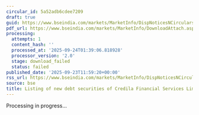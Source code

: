 ```yaml
---
circular_id: 5a52adb6cdee7209
draft: true
guid: https://www.bseindia.com/markets/MarketInfo/DispNoticesNCirculars.aspx?Noticeid={AE559155-1181-43E3-83C8-8AA782EF51D6}&noticeno=20250923-27&dt=09/23/2025&icount=27&totcount=84&flag=0
pdf_url: https://www.bseindia.com/markets/MarketInfo/DownloadAttach.aspx?id=20250923-27&attachedId=
processing:
  attempts: 1
  content_hash: ''
  processed_at: '2025-09-24T01:39:06.818928'
  processor_version: '2.0'
  stage: download_failed
  status: failed
published_date: '2025-09-23T11:59:20+00:00'
rss_url: https://www.bseindia.com/markets/MarketInfo/DispNoticesNCirculars.aspx?Noticeid={AE559155-1181-43E3-83C8-8AA782EF51D6}&noticeno=20250923-27&dt=09/23/2025&icount=27&totcount=84&flag=0
source: bse
title: Listing of new debt securities of Credila Financial Services Limited
---
```


Processing in progress...